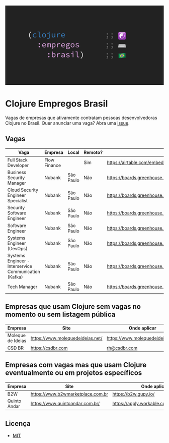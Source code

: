 ![Clojure Empregos Brasil](./docs/cover.png)

# Clojure Empregos Brasil

Vagas de empresas que ativamente contratam pessoas desenvolvedoras Clojure no Brasil. Quer anunciar uma vaga? Abra uma [issue](https://github.com/renatoalencar/clojure-empregos-brasil/issues).

## Vagas

|                                                  Vaga |      Empresa |     Local | Remoto? |                                                                                 Onde se candidatar |
|-------------------------------------------------------|--------------|-----------|---------|----------------------------------------------------------------------------------------------------|
|                                  Full Stack Developer | Flow Finance |           |     Sim | https://airtable.com/embed/shrG8DnjAdAOAZm9h/tble1ghQMefhblMVK/viwOzu3raZSmdxK7Z/recGtRyuHlvFhUV0v |
|                             Business Security Manager |       Nubank | São Paulo |     Não |                                                   https://boards.greenhouse.io/nubank/jobs/3400816 |
|                    Cloud Security Engineer Specialist |       Nubank | São Paulo |     Não |                                                   https://boards.greenhouse.io/nubank/jobs/4120289 |
|                            Security Software Engineer |       Nubank | São Paulo |     Não |                                                   https://boards.greenhouse.io/nubank/jobs/3695044 |
|                                     Software Engineer |       Nubank | São Paulo |     Não |                                                   https://boards.greenhouse.io/nubank/jobs/2569175 |
|                             Systems Engineer (DevOps) |       Nubank | São Paulo |     Não |                                                   https://boards.greenhouse.io/nubank/jobs/3372800 |
| Systems Engineer - Interservice Communication (Kafka) |       Nubank | São Paulo |     Não |                                                   https://boards.greenhouse.io/nubank/jobs/4304476 |
|                                          Tech Manager |       Nubank | São Paulo |     Não |                                                   https://boards.greenhouse.io/nubank/jobs/2989044 |


## Empresas que usam Clojure sem vagas no momento ou sem listagem pública


|           Empresa |                             Site |                     Onde aplicar |
|-------------------|----------------------------------|----------------------------------|
| Moleque de Ideias | https://www.molequedeideias.net/ | https://www.molequedeideias.net/ |
|            CSD BR |                https://csdbr.com |                     rh@csdbr.com |


## Empresas com vagas mas que usam Clojure eventualmente ou em projetos específicos


|      Empresa |                              Site |                            Onde aplicar |
|--------------|-----------------------------------|-----------------------------------------|
|          B2W | https://www.b2wmarketplace.com.br |                    https://b2w.gupy.io/ |
| Quinto Andar |   https://www.quintoandar.com.br/ | https://apply.workable.com/quintoandar/ |


## Licença

* [MIT](./LICENSE)
